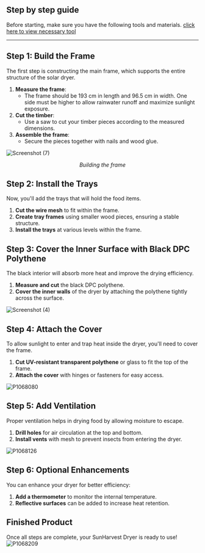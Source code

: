 
## Step by step guide
Before starting, make sure you have the following tools and materials. [click here to view necessary tool](Tools%20and%20materials%20used.md)

---

## Step 1: Build the Frame

The first step is constructing the main frame, which supports the entire structure of the solar dryer.

1. **Measure the frame**: 
   - The frame should be 193 cm in length and 96.5 cm in width. One side must be higher to allow rainwater runoff and maximize sunlight exposure.
2. **Cut the timber**: 
   - Use a saw to cut your timber pieces according to the measured dimensions.
3. **Assemble the frame**:
   - Secure the pieces together with nails and wood glue.


![Screenshot (7)](https://github.com/user-attachments/assets/40ea6e07-8c5e-4093-a0f6-62652c82a5bd)
<p align="center"><em>Building the frame</em></p>



## Step 2: Install the Trays

Now, you'll add the trays that will hold the food items.

1. **Cut the wire mesh** to fit within the frame.
2. **Create tray frames** using smaller wood pieces, ensuring a stable structure.
3. **Install the trays** at various levels within the frame.



## Step 3: Cover the Inner Surface with Black DPC Polythene

The black interior will absorb more heat and improve the drying efficiency.

1. **Measure and cut** the black DPC polythene.
2. **Cover the inner walls** of the dryer by attaching the polythene tightly across the surface.

![Screenshot (4)](https://github.com/user-attachments/assets/769bbe05-965d-49c4-9098-c12b5399900f)

## Step 4: Attach the Cover

To allow sunlight to enter and trap heat inside the dryer, you'll need to cover the frame.

1. **Cut UV-resistant transparent polythene** or glass to fit the top of the frame.
2. **Attach the cover** with hinges or fasteners for easy access.

![P1068080](https://github.com/user-attachments/assets/c1af47be-5409-40b6-bf92-aea4213ece0f)

## Step 5: Add Ventilation

Proper ventilation helps in drying food by allowing moisture to escape.

1. **Drill holes** for air circulation at the top and bottom.
2. **Install vents** with mesh to prevent insects from entering the dryer.

![P1068126](https://github.com/user-attachments/assets/4da1ed9d-7744-4642-98c0-e462f5dbae04)


## Step 6: Optional Enhancements

You can enhance your dryer for better efficiency:

1. **Add a thermometer** to monitor the internal temperature.
2. **Reflective surfaces** can be added to increase heat retention.

## Finished Product

Once all steps are complete, your SunHarvest Dryer is ready to use!
![P1068209](https://github.com/user-attachments/assets/8e2ac0c8-bf9a-4683-a2dd-1a09a93f10a0)


